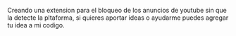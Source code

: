 Creando una extension para el bloqueo de los anuncios de youtube sin que la detecte la pltaforma, si quieres aportar ideas o ayudarme puedes agregar tu idea a mi codigo.
